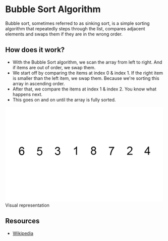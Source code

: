 # Bubble Sort Algorithm
Bubble sort, sometimes referred to as sinking sort, is a simple sorting algorithm that repeatedly steps through the list, compares adjacent elements and swaps them if they are in the wrong order. 

## How does it work?
- With the Bubble Sort algorithm, we scan the array from left to right. And if items are out of order, we swap them.
- We start off by comparing the items at index 0 & index 1. If the right item is smaller than the left item, we swap them. Because we're sorting this array in ascending order.
- After that, we compare the items at index 1 & index 2. You know what happens next. 
- This goes on and on until the array is fully sorted.

![bubble_sort](bubble-sort.gif)
Visual representation 

## Resources 
- [Wikipedia](https://en.wikipedia.org/wiki/Bubble_sort)